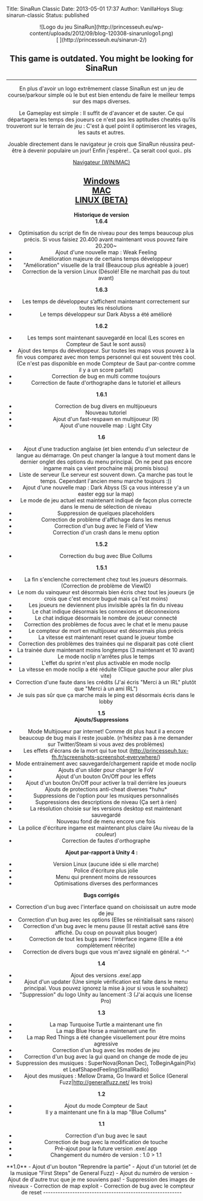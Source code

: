 Title: SinaRun Classic
Date: 2013-05-01 17:37
Author: VanillaHoys
Slug: sinarun-classic
Status: published

<p>
<center>
![Logo du jeu
SinaRun](http://princesseuh.eu/wp-content/uploads/2012/09/blog-120308-sinarunlogo1.png)  

<center>
[  
](http://princesseuh.eu/sinarun-2/)

This game is outdated. You might be looking for SinaRun
-------------------------------------------------------

<p>
</a>

</center>
</p>

------------------------------------------------------------------------

En plus d'avoir un logo extrêmement classe SinaRun est un jeu de
course/parkour simple où le but est bien entendu de faire le meilleur
temps sur des maps diverses.

</p>
Le Gameplay est simple : Il suffit de d'avancer et de sauter. Ce qui
départagera les temps des joueurs ce n'est pas les aptitudes cheatés
qu'ils trouveront sur le terrain de jeu : C'est à quel point il
optimiseront les virages, les sauts et autres.

Jouable directement dans le navigateur je crois que SinaRun réussira
peut-être à devenir populaire un jour! Enfin j'espère!.. Ça serait cool
quoi.. pls

[Navigateur (WIN/MAC)](http://princesseuh.eu/jeux/sinarun "SinaRun")

[Windows](https://dl.dropbox.com/s/dqflrv97xfn3n9c/SinaRun.exe?dl=1 "SinaRun Windows")  
[MAC](https://dl.dropbox.com/s/bmtpythn1ewixde/SinaRun.app.zip?dl=1 "SinaRun Mac")  
[LINUX
(BETA)](https://dl.dropboxusercontent.com/s/63bpcau9i07yv14/SinaRun.7z?token_hash=AAF1Nox91mv08O7B_LbuUWWwSIta1WYz5O1ck3ugV8EBXQ&dl=1 "SinaRun Linux")  
---------------------------------------------------------  
**Historique de version**  
**1.6.4**  
- Optimisation du script de fin de niveau pour des temps beaucoup plus
précis. Si vous faisiez 20.400 avant maintenant vous pouvez faire
20.200\~  
- Ajout d'une nouvelle map : Weak Feeling  
- Amélioration majeure de certains temps développeur  
- "Amélioration" visuelle de la trail (Beaucoup plus agréable à jouer)  
- Correction de la version Linux (Désolé! Elle ne marchait pas du tout
avant)

**1.6.3**  
- Les temps de développeur s’affichent maintenant correctement sur
toutes les résolutions  
- Le temps développeur sur Dark Abyss a été amélioré

**1.6.2**  
- Les temps sont maintenant sauvegardé en local (Les scores en Compteur
de Saut le sont aussi)  
- Ajout des temps du développeur. Sur toutes les maps vous pouvez à la
fin vous comparez avec mon temps personnel qui est souvent très cool.
(Ce n'est pas disponible en mode Compteur de Saut par-contre comme il y
a un score parfait)  
- Correction de bug en multi comme toujours  
- Correction de faute d'orthographe dans le tutoriel et ailleurs

**1.6.1**  
- Correction de bug divers en multijoueurs  
- Nouveau tutoriel  
- Ajout d'un fast-respawn en multijoueur (R)  
- Ajout d'une nouvelle map : Light City

**1.6**  
- Ajout d'une traduction anglaise (et bien entendu d'un selecteur de
langue au démarrage. On peut changer la langue à tout moment dans le
dernier onglet des options du menu principal. On ne peut pas encore
ingame mais ça vient prochaine màj promis bisou)  
- Liste de serveur (Le serveur est souvent down. Ça marche pas tout le
temps. Cependant l'ancien menu marche toujours :))  
- Ajout d'une nouvelle map : Dark Abyss (Si ça vous intéresse y'a un
easter egg sur la map)  
- Le mode de jeu actuel est maintenant indiqué de façon plus correcte
dans le menu de sélection de niveau  
- Suppression de quelques placeholders  
- Correction de problème d'affichage dans les menus  
- Correction d'un bug avec le Field of View  
- Correction d'un crash dans le menu option

**1.5.2**  
- Correction du bug avec Blue Collums

**1.5.1**  
- La fin s'enclenche correctement chez tout les joueurs désormais.
(Correction de problème de ViewID)  
- Le nom du vainqueur est désormais bien écris chez tout les joueurs (je
crois que c'est encore bugué mais ça l'est moins)  
- Les joueurs ne deviennent plus invisible après la fin du niveau  
- Le chat indique désormais les connexions et déconnexions  
- Le chat indique désormais le nombre de joueur connecté  
- Correction des problèmes de focus avec le chat et le menu pause  
- Le compteur de mort en multijoueur est désormais plus précis  
- La vitesse est maintenant reset quand le joueur tombe  
- Correction des problèmes des trainées qui ne disparait pas coté
client  
- La trainée dure maintenant moins longtemps (3 maintenant et 10 avant)  
- Le mode noclip n'arrêtes plus le temps  
- L'effet du sprint n'est plus activable en mode noclip  
- La vitesse en mode noclip a été réduite (Clique gauche pour aller plus
vite)  
- Correction d'une faute dans les crédits (J'ai écris "Merci à un IRL"
plutôt que "Merci à un ami IRL")  
- Je suis pas sûr que ça marche mais le ping est désormais écris dans le
lobby

**1.5**  
**Ajouts/Suppressions**  
- Mode Multijoueur par internet! Comme dit plus haut il a encore
beaucoup de bug mais il reste jouable. (n'hésitez pas à me demander sur
Twitter/Steam si vous avez des problèmes)  
- Les effets d'écrans de la mort qui tue tout
(<http://princesseuh.tux-fh.fr/screenshots-screenshot-everywhere/>)  
- Mode entrainement avec sauvegarde/chargement rapide et mode noclip  
- Ajouts d'un slider pour changer le FoV  
- Ajout d'un bouton On/Off pour les effets  
- Ajout d'un bouton On/Off pour activer la trail derrière les joueurs  
- Ajouts de protections anti-cheat diverses \*huhu\*  
- Suppressions de l'option pour les musiques personnalisés  
- Suppressions des descriptions de niveau (Ça sert à rien)  
- La résolution choisie sur les versions desktop est maintenant
sauvegardé  
- Nouveau fond de menu encore une fois  
- La police d'écriture ingame est maintenant plus claire (Au niveau de
la couleur)  
- Correction de fautes d'orthographe

**Ajout par-rapport à Unity 4 :**  
- Version Linux (aucune idée si elle marche)  
- Police d'écriture plus jolie  
- Menu qui prennent moins de ressources  
- Optimisations diverses des performances

**Bugs corrigés**  
- Correction d'un bug avec l'interface quand on choisissait un autre
mode de jeu  
- Correction d'un bug avec les options (Elles se réinitialisait sans
raison)  
- Correction d'un bug avec le menu pause (Il restait activé sans être
affiché. Du coup on pouvait plus bouger)  
- Correction de tout les bugs avec l'interface ingame (Elle a été
complètement réécrite)  
- Correction de divers bugs que vous m'avez signalé en général. \^-\^

**1.4**  
- Ajout des versions .exe/.app  
- Ajout d'un updater (Une simple vérification est faite dans le menu
principal. Vous pouvez ignorez la mise à jour si vous le souhaitez)  
- "Suppression" du logo Unity au lancement :3 (J'ai acquis une license
Pro)

**1.3**  
- La map Turquoise Turtle a maintenant une fin  
- La map Blue Horse a maintenant une fin  
- La map Red Things a été changée visuellement pour être moins
agressive  
- Correction d'un bug avec les modes de jeu  
- Correction d'un bug avec la gui quand on change de mode de jeu  
- Suppression des musiques : SuperNova(Ronan Dec), ToBeginAgain(Pix) et
LeafShapedFeeling(SmallRadio)  
- Ajout des musiques : Mellow Drama, Go Inward et Solice (General
Fuzz|<http://generalfuzz.net/> les trois)

**1.2**  
- Ajout du mode Compteur de Saut  
- Il y a maintenant une fin à la map "Blue Collums"

**1.1**  
- Correction d'un bug avec le saut  
- Correction de bug avec la modification de touche  
- Pré-ajout pour la future version .exe/.app  
- Changement du numéro de version : 1.0 &gt; 1.1

<p>
**1.0**  
- Ajout d'un bouton "Reprendre la partie"  
- Ajout d'un tutoriel (et de la musique "First Steps" de General Fuzz)  
- Ajout du numéro de version  
- Ajout de d'autre truc que je me souviens pas!  
- Suppression des images de niveaux  
- Correction de map exploit  
- Correction de bug avec le compteur de reset  
---------------------------------------------------------

</center>
</p>

